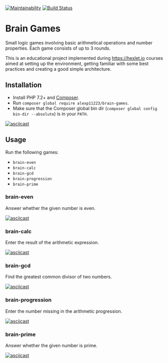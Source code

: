 [![Maintainability](https://api.codeclimate.com/v1/badges/468d4fe080e5f595b8f7/maintainability)](https://codeclimate.com/github/AlexP11223/php-project-lvl1/maintainability)
[![Build Status](https://travis-ci.org/AlexP11223/php-project-lvl1.svg?branch=master)](https://travis-ci.org/AlexP11223/php-project-lvl1)

# Brain Games

Small logic games involving basic arithmetical operations and number properties. Each game consists of up to 3 rounds.

This is an educational project implemented during https://hexlet.io courses aimed at setting up the environment, getting familiar with some best practices and creating a good simple architecture.

## Installation

- Install PHP 7.2+ and [Composer](https://getcomposer.org/doc/00-intro.md#globally).
- Run `composer global require alexp11223/brain-games`.
- Make sure that the Composer global bin dir (`composer global config bin-dir --absolute`) is in your `PATH`.

[![asciicast](https://asciinema.org/a/QVG5NAiTP3WYnMqsQfFYyfyTL.svg)](https://asciinema.org/a/QVG5NAiTP3WYnMqsQfFYyfyTL)

## Usage

Run the following games:

- `brain-even`
- `brain-calc`
- `brain-gcd`
- `brain-progression`
- `brain-prime`

### brain-even

Answer whether the given number is even.

[![asciicast](https://asciinema.org/a/zL2EqYUaBbd0mQuYadXM9Dk6L.svg)](https://asciinema.org/a/zL2EqYUaBbd0mQuYadXM9Dk6L)

### brain-calc

Enter the result of the arithmetic expression.

[![asciicast](https://asciinema.org/a/oOPp5OizYR81IJ0996bMkKCDt.svg)](https://asciinema.org/a/oOPp5OizYR81IJ0996bMkKCDt)

### brain-gcd

Find the greatest common divisor of two numbers.

[![asciicast](https://asciinema.org/a/COnf8tojSIjjg0eBYcJLWtt8G.svg)](https://asciinema.org/a/COnf8tojSIjjg0eBYcJLWtt8G)

### brain-progression

Enter the number missing in the arithmetic progression.

[![asciicast](https://asciinema.org/a/Z2Iu0xak4QY9UUzpcunvgf2xE.svg)](https://asciinema.org/a/Z2Iu0xak4QY9UUzpcunvgf2xE)

### brain-prime

Answer whether the given number is prime.

[![asciicast](https://asciinema.org/a/gdeINWYajikDbWeIYvzqRE5I7.svg)](https://asciinema.org/a/gdeINWYajikDbWeIYvzqRE5I7)
